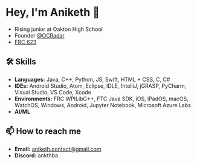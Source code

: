 # Hey, I'm Aniketh 👋
- Rising junior at Oakton High School
- Founder [@OCRadar](https://github.com/Oral-Cancer-Radar)
- [FRC 623](https://github.com/CougarProgramming623)

## 🛠 Skills
- **Languages:** Java, C++, Python, JS, Swift, HTML + CSS, C, C#
- **IDEs:** Android Studio, Atom, Eclipse, IDLE, IntelliJ, jGRASP, PyCharm, Visual Studio, VS Code, Xcode
- **Environments:** FRC WPILibC++, FTC Java SDK, iOS, iPadOS, macOS, WatchOS, Windows, Android, Jupyter Notebook, Microsoft Azure Labs
- **AI/ML**

## 📫 How to reach me
- **Email:** [aniketh.contact@gmail.com](mailto:aniketh.contact@gmail.com)
- **Discord:** ankthba
